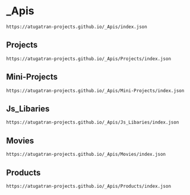 # _Apis
```
https://atugatran-projects.github.io/_Apis/index.json
```


## Projects
```
https://atugatran-projects.github.io/_Apis/Projects/index.json
```

## Mini-Projects
```
https://atugatran-projects.github.io/_Apis/Mini-Projects/index.json
```

## Js_Libaries
```
https://atugatran-projects.github.io/_Apis/Js_Libaries/index.json
```

## Movies
```
https://atugatran-projects.github.io/_Apis/Movies/index.json
```

## Products
```
https://atugatran-projects.github.io/_Apis/Products/index.json
```
